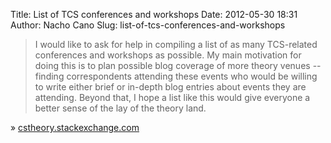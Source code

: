 Title: List of TCS conferences and workshops
Date: 2012-05-30 18:31
Author: Nacho Cano
Slug: list-of-tcs-conferences-and-workshops

> I would like to ask for help in compiling a list of as many
> TCS-related conferences and workshops as possible. My main motivation
> for doing this is to plan possible blog coverage of more theory venues
> -- finding correspondents attending these events who would be willing
> to write either brief or in-depth blog entries about events they are
> attending. Beyond that, I hope a list like this would give everyone a
> better sense of the lay of the theory land.

» [cstheory.stackexchange.com][]

  [cstheory.stackexchange.com]: http://cstheory.stackexchange.com/questions/7900/list-of-tcs-conferences-and-workshops/7901#7901
    "List of TCS conferences and workshops"
